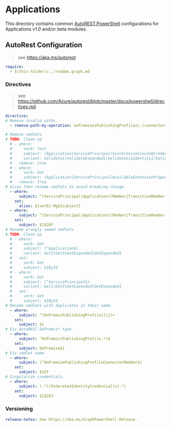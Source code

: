 # Applications

This directory contains common [AutoREST.PowerShell](https://github.com/Azure/autorest.powershell) configurations for Applications v1.0 and/or beta modules.

## AutoRest Configuration

> see <https://aka.ms/autorest>

``` yaml
require:
  - $(this-folder)/../readme.graph.md
```

### Directives

> see https://github.com/Azure/autorest/blob/master/docs/powershell/directives.md

``` yaml
directive:
# Remove invalid paths.
  - remove-path-by-operation: onPremisesPublishingProfiles\.(connectors\.memberOf_.*|connectors_GetMemberOf|connectorGroups\.members_.*|connectorGroups_(Get|Create|Update|Delete)Members)

# Remove cmdlets
# TODO: Clean up
  # - where:
  #     verb: Test
  #     subject: (Application|ServicePrincipal)SynchronizationJobCredentials
  #     variant: Validate1|ValidateExpanded1|ValidateViaIdentity1|ValidateViaIdentityExpanded1
  #   remove: true
  # - where:
  #     verb: Get
  #     subject: (Application|ServicePrincipal)AvailableExtensionProperty
  #   remove: true
# Alias then rename cmdlets to avoid breaking change.
  - where:
      subject: ^(ServicePrincipal|Application)(Member|TransitiveMember|CreatedOnBehalf)$
    set:
      alias: ${verb}-Mg${subject}
  - where:
      subject: ^(ServicePrincipal|Application)(Member|TransitiveMember|CreatedOnBehalf)$
    set:
      subject: $1$2Of
# Rename wrongly named cmdlets
# TODO: Clean up
  # - where:
  #     verb: Get
  #     subject: (^Application$)
  #     variant: Get2|Get3|GetExpanded|GetExpanded1
  #   set:
  #     verb: Get
  #     subject: $1ById
  # - where:
  #     verb: Get
  #     subject: (^ServicePrincipal$)
  #     variant: Get1|Get3|GetExpanded|GetExpanded1
  #   set:
  #     verb: Get
  #     subject: $1ById
# Rename cmdlets with duplicates in their name.
  - where:
      subject: ^(OnPremisPublishingProfile)(\1)+
    set:
      subject: $1
# Fix AutoREST OnPremis* typo.
  - where:
      subject: ^OnPremis(PublishingProfile.*)$
    set:
      subject: OnPremise$1
# Fix cmdlet name
  - where:
      subject: (^OnPremisePublishingProfileConnectorMember$)
    set:
      subject: $1Of
# Singularize credentials.
  - where:
      subject: (.*)(FederatedIdentityCredential)s(.*)
    set:
      subject: $1$2$3
```

### Versioning

``` yaml
release-notes: See https://aka.ms/GraphPowerShell-Release.
```
